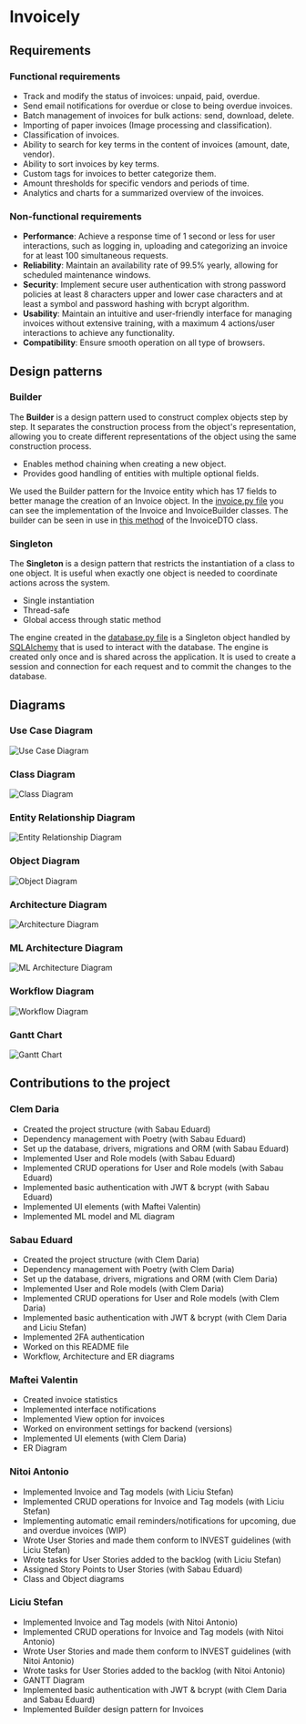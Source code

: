 # Invoicely

## Requirements

### Functional requirements
- Track and modify the status of invoices: unpaid, paid, overdue.
- Send email notifications for overdue or close to being overdue invoices.
- Batch management of invoices for bulk actions: send, download, delete.
- Importing of paper invoices (Image processing and classification).
- Classification of invoices.
- Ability to search for key terms in the content of invoices (amount, date, vendor).
- Ability to sort invoices by key terms.
- Custom tags for invoices to better categorize them.
- Amount thresholds for specific vendors and periods of time.
- Analytics and charts for a summarized overview of the invoices.

### Non-functional requirements
- <b>Performance</b>: Achieve a response time of 1 second or less for user interactions, such as logging in, uploading and categorizing an invoice for at least 100 simultaneous requests.
- <b>Reliability</b>: Maintain an availability rate of 99.5% yearly, allowing for scheduled maintenance windows.
- <b>Security</b>: Implement secure user authentication with strong password policies at least 8 characters upper and lower case characters and at least a symbol and password hashing with bcrypt algorithm.
- <b>Usability</b>: Maintain an intuitive and user-friendly interface for managing invoices without extensive training, with a maximum 4 actions/user interactions to achieve any functionality.
- <b>Compatibility</b>: Ensure smooth operation on all type of browsers.

## Design patterns

### Builder

The **Builder** is a design pattern used to construct complex objects step by step. It separates the construction process from the object's representation, allowing you to create different representations of the object using the same construction process.

- Enables method chaining when creating a new object.
- Provides good handling of entities with multiple optional fields.

We used the Builder pattern for the Invoice entity which has 17 fields to better manage the creation of an Invoice object.
In the [invoice.py file](https://github.com/SabauEduard/invoicely/blob/main/api/models/invoice.py) you can see the implementation of the Invoice and InvoiceBuilder classes.
The builder can be seen in use in [this method](https://github.com/SabauEduard/invoicely/blob/main/api/dtos/invoice_dtos.py#L91) of the InvoiceDTO class.

### Singleton

The **Singleton** is a design pattern that restricts the instantiation of a class to one object. It is useful when exactly one object is needed to coordinate actions across the system.
- Single instantiation
- Thread-safe
- Global access through static method

The engine created in the [database.py file](https://github.com/SabauEduard/invoicely/blob/main/api/database.py) is a Singleton object handled by [SQLAlchemy](https://www.sqlalchemy.org/) that is used to interact with the database. The engine is created only once and is shared across the application.
It is used to create a session and connection for each request and to commit the changes to the database.


## Diagrams

### Use Case Diagram
![Use Case Diagram](diagrams/Use_Case_Diagram.jpg)

### Class Diagram
![Class Diagram](diagrams/Class_Diagram.png)

### Entity Relationship Diagram
![Entity Relationship Diagram](diagrams/ER_Diagram.png)

### Object Diagram
![Object Diagram](diagrams/Object_Diagram.png)

### Architecture Diagram
![Architecture Diagram](diagrams/Architecture_diagram.png)

### ML Architecture Diagram
![ML Architecture Diagram](diagrams/ML_architecture_diagram.jpeg)

### Workflow Diagram
![Workflow Diagram](diagrams/Workflow_Diagrams.png)

### Gantt Chart
![Gantt Chart](diagrams/Gantt_Diagram.png)

## Contributions to the project
### Clem Daria
- Created the project structure (with Sabau Eduard)
- Dependency management with Poetry (with Sabau Eduard)
- Set up the database, drivers, migrations and ORM (with Sabau Eduard)
- Implemented User and Role models (with Sabau Eduard)
- Implemented CRUD operations for User and Role models (with Sabau Eduard)
- Implemented basic authentication with JWT & bcrypt (with Sabau Eduard)
- Implemented UI elements (with Maftei Valentin)
- Implemented ML model and ML diagram
### Sabau Eduard
- Created the project structure (with Clem Daria)
- Dependency management with Poetry (with Clem Daria)
- Set up the database, drivers, migrations and ORM (with Clem Daria)
- Implemented User and Role models (with Clem Daria)
- Implemented CRUD operations for User and Role models (with Clem Daria)
- Implemented basic authentication with JWT & bcrypt (with Clem Daria and Liciu Stefan)
- Implemented 2FA authentication
- Worked on this README file
- Workflow, Architecture and ER diagrams
### Maftei Valentin
- Created invoice statistics
- Implemented interface notifications
- Implemented View option for invoices
- Worked on environment settings for backend (versions)
- Implemented UI elements (with Clem Daria)
- ER Diagram
### Nitoi Antonio
- Implemented Invoice and Tag models (with Liciu Stefan)
- Implemented CRUD operations for Invoice and Tag models (with Liciu Stefan)
- Implementing automatic email reminders/notifications for upcoming, due and overdue invoices (WIP)
- Wrote User Stories and made them conform to INVEST guidelines (with Liciu Stefan)
- Wrote tasks for User Stories added to the backlog (with Liciu Stefan)
- Assigned Story Points to User Stories (with Sabau Eduard)
- Class and Object diagrams
### Liciu Stefan
- Implemented Invoice and Tag models (with Nitoi Antonio)
- Implemented CRUD operations for Invoice and Tag models (with Nitoi Antonio)
- Wrote User Stories and made them conform to INVEST guidelines (with Nitoi Antonio)
- Wrote tasks for User Stories added to the backlog (with Nitoi Antonio)
- GANTT Diagram
- Implemented basic authentication with JWT & bcrypt (with Clem Daria and Sabau Eduard)
- Implemented Builder design pattern for Invoices

